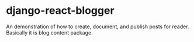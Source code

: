 # django-react-blogger
An demonstration of how to create, document, and publish posts for reader. Basically it is blog content package.
